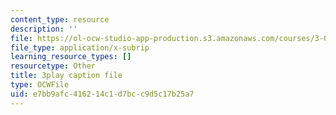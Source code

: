 ```yaml
---
content_type: resource
description: ''
file: https://ol-ocw-studio-app-production.s3.amazonaws.com/courses/3-091sc-introduction-to-solid-state-chemistry-fall-2010/e7bb9afc416214c1d7bcc9d5c17b25a7_c_4dDw7iLn8.srt
file_type: application/x-subrip
learning_resource_types: []
resourcetype: Other
title: 3play caption file
type: OCWFile
uid: e7bb9afc-4162-14c1-d7bc-c9d5c17b25a7
---
```

